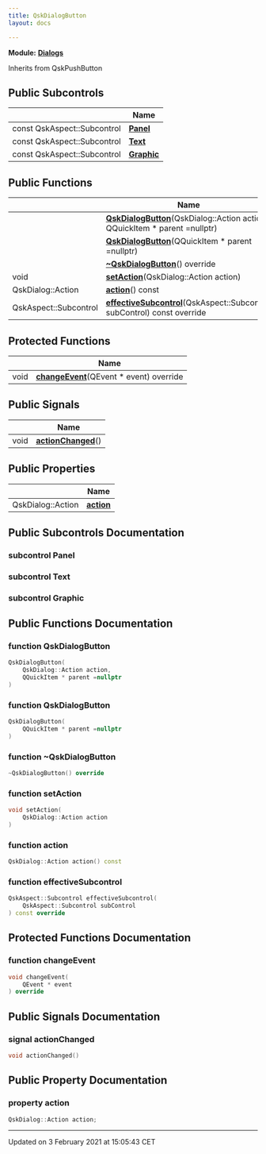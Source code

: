 ```yaml
---
title: QskDialogButton
layout: docs

---
```



**Module:** **[Dialogs](/docs/modules/group__Dialogs/)**



Inherits from QskPushButton

## Public Subcontrols

|                | Name           |
| -------------- | -------------- |
| const QskAspect::Subcontrol | **[Panel](/docs/classes/classQskDialogButton/#subcontrol-panel)**  |
| const QskAspect::Subcontrol | **[Text](/docs/classes/classQskDialogButton/#subcontrol-text)**  |
| const QskAspect::Subcontrol | **[Graphic](/docs/classes/classQskDialogButton/#subcontrol-graphic)**  |

## Public Functions

|                | Name           |
| -------------- | -------------- |
| | **[QskDialogButton](/docs/classes/classQskDialogButton/#function-qskdialogbutton)**(QskDialog::Action action, QQuickItem * parent =nullptr) |
| | **[QskDialogButton](/docs/classes/classQskDialogButton/#function-qskdialogbutton)**(QQuickItem * parent =nullptr) |
| | **[~QskDialogButton](/docs/classes/classQskDialogButton/#function-~qskdialogbutton)**() override |
| void | **[setAction](/docs/classes/classQskDialogButton/#function-setaction)**(QskDialog::Action action) |
| QskDialog::Action | **[action](/docs/classes/classQskDialogButton/#function-action)**() const |
| QskAspect::Subcontrol | **[effectiveSubcontrol](/docs/classes/classQskDialogButton/#function-effectivesubcontrol)**(QskAspect::Subcontrol subControl) const override |

## Protected Functions

|                | Name           |
| -------------- | -------------- |
| void | **[changeEvent](/docs/classes/classQskDialogButton/#function-changeevent)**(QEvent * event) override |

## Public Signals

|                | Name           |
| -------------- | -------------- |
| void | **[actionChanged](/docs/classes/classQskDialogButton/#signal-actionchanged)**() |

## Public Properties

|                | Name           |
| -------------- | -------------- |
| QskDialog::Action | **[action](/docs/classes/classQskDialogButton/#property-action)**  |

## Public Subcontrols Documentation

### subcontrol Panel




### subcontrol Text




### subcontrol Graphic




## Public Functions Documentation

### function QskDialogButton

```cpp
QskDialogButton(
    QskDialog::Action action,
    QQuickItem * parent =nullptr
)
```


### function QskDialogButton

```cpp
QskDialogButton(
    QQuickItem * parent =nullptr
)
```


### function ~QskDialogButton

```cpp
~QskDialogButton() override
```


### function setAction

```cpp
void setAction(
    QskDialog::Action action
)
```


### function action

```cpp
QskDialog::Action action() const
```


### function effectiveSubcontrol

```cpp
QskAspect::Subcontrol effectiveSubcontrol(
    QskAspect::Subcontrol subControl
) const override
```


## Protected Functions Documentation

### function changeEvent

```cpp
void changeEvent(
    QEvent * event
) override
```


## Public Signals Documentation

### signal actionChanged

```cpp
void actionChanged()
```


## Public Property Documentation

### property action

```cpp
QskDialog::Action action;
```


-------------------------------

Updated on  3 February 2021 at 15:05:43 CET